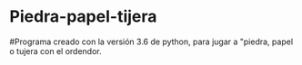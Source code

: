 # Piedra-papel-tijera
#Programa creado con la versión 3.6 de python, para jugar a "piedra, papel o tujera con el ordendor.
